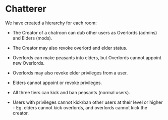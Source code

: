# Chatterer

We have created a hierarchy for each room:

  -  The Creator of a chatroon can dub other users as Overlords (admins) and Elders (mods). 
  -  The Creator may also revoke overlord and elder status.

  -  Overlords can make peasants into elders, but Overlords cannot appoint new Overlords.
  -  Overlords may also revoke elder privileges from a user.

  -  Elders cannot appoint or revoke privileges.

  -  All three tiers can kick and ban peasants (normal users). 
  -  Users with privileges cannot kick/ban other users at their level or higher - Eg. elders cannot kick overlords, and overlords cannot kick the creator.
